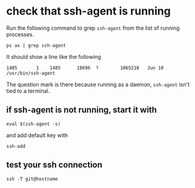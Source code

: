 # check that ssh-agent is running

Run the following command to grep `ssh-agent` from the list of running processes.

    ps ax | grep ssh-agent

It should show a line like the following

    1485       1    1485      18696  ?        1065218   Jun 10  /usr/bin/ssh-agent

The question mark is there because running as a daemon, `ssh-agent` isn't tied to a terminal.

## if ssh-agent is not running, start it with

    eval $(ssh-agent -s)

and add default key with

    ssh-add

## test your ssh connection

    ssh -T git@hostname
